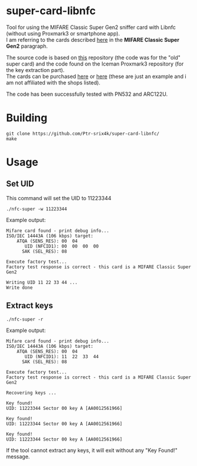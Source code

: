 # super-card-libnfc
Tool for using the MIFARE Classic Super Gen2 sniffer card with Libnfc (without using Proxmark3 or smartphone app).  
I am referring to the cards described [here](https://github.com/RfidResearchGroup/proxmark3/blob/master/doc/magic_cards_notes.md#mifare-classic-super) in the **MIFARE Classic Super Gen2** paragraph.

The source code is based on [this](https://github.com/netscylla/super-card) repository (the code was for the "old" super card) and the code found on the Iceman Proxmark3 repository (for the key extraction part).  
The cards can be purchased [here](https://sneaktechnology.com/product/super-sniffer-card-1k-4k-4-byte-7-byte/) or [here](https://aliexpress.com/item/1005004796094277.html) (these are just an example and i am not affiliated with the shops listed).

The code has been successfully tested with PN532 and ARC122U.

# Building
```
git clone https://github.com/Ptr-srix4k/super-card-libnfc/
make
```
# Usage
## Set UID
This command will set the UID to 11223344
```
./nfc-super -w 11223344
```
Example output:
```
Mifare card found - print debug info...
ISO/IEC 14443A (106 kbps) target:
    ATQA (SENS_RES): 00  04  
       UID (NFCID1): 00  00  00  00  
      SAK (SEL_RES): 08  

Execute factory test...
Factory test response is correct - this card is a MIFARE Classic Super Gen2

Writing UID 11 22 33 44 ...
Write done
```
## Extract keys
```
./nfc-super -r
```
Example output:
```
Mifare card found - print debug info...
ISO/IEC 14443A (106 kbps) target:
    ATQA (SENS_RES): 00  04  
       UID (NFCID1): 11  22  33  44  
      SAK (SEL_RES): 08  

Execute factory test...
Factory test response is correct - this card is a MIFARE Classic Super Gen2

Recovering keys ...

Key found! 
UID: 11223344 Sector 00 key A [AA0012561966]

Key found! 
UID: 11223344 Sector 00 key A [AA0012561966]

Key found! 
UID: 11223344 Sector 00 key A [AA0012561966]
```
If the tool cannot extract any keys, it will exit without any "Key Found!" message.
